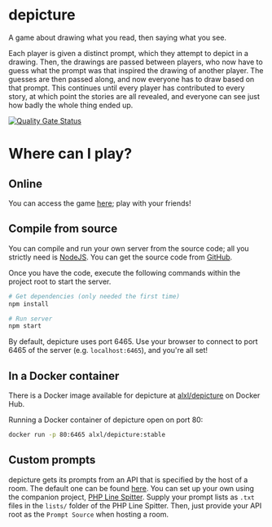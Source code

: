 # depicture
A game about drawing what you read, then saying what you see.

Each player is given a distinct prompt, which they attempt to depict in a drawing. Then, the drawings are passed between players, who now have to guess what the prompt was that inspired the drawing of another player. The guesses are then passed along, and now everyone has to draw based on that prompt. This continues until every player has contributed to every story, at which point the stories are all revealed, and everyone can see just how badly the whole thing ended up.

[![Quality Gate Status](https://sonarcloud.io/api/project_badges/measure?project=ItsAlxl_depicture&metric=alert_status)](https://sonarcloud.io/dashboard?id=ItsAlxl_depicture)

# Where can I play?
## Online
You can access the game [here](https://depicture.itsalxl.com); play with your friends!
## Compile from source
You can compile and run your own server from the source code; all you strictly need is [NodeJS](https://nodejs.org/). You can get the source code from [GitHub](https://github.com/ItsAlxl/depicture).

Once you have the code, execute the following commands within the project root to start the server.
```sh
# Get dependencies (only needed the first time)
npm install

# Run server
npm start
```
By default, depicture uses port 6465. Use your browser to connect to port 6465 of the server (e.g. `localhost:6465`), and you're all set!

## In a Docker container
There is a Docker image available for depicture at [alxl/depicture](https://hub.docker.com/repository/docker/alxl/depicture) on Docker Hub.

Running a Docker container of depicture open on port 80:

```sh
docker run -p 80:6465 alxl/depicture:stable
```

## Custom prompts
depicture gets its prompts from an API that is specified by the host of a room. The default one can be found [here](https://itsalxl.com/depicture-words/). You can set up your own using the companion project, [PHP Line Spitter](https://github.com/ItsAlxl/PHP-Line-Spitter). Supply your prompt lists as `.txt` files in the `lists/` folder of the PHP Line Spitter. Then, just provide your API root as the `Prompt Source` when hosting a room.